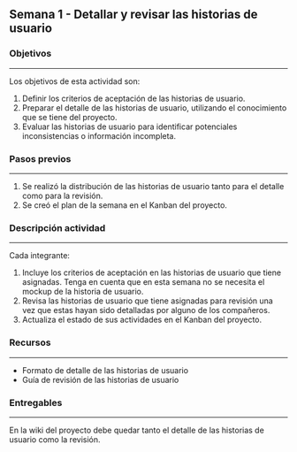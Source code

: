 ## Semana 1 - Detallar y revisar las historias de usuario

### Objetivos

---

Los objetivos de esta actividad son:

1. Definir los criterios de aceptación de las historias de usuario.
1. Preparar el detalle de las historias de usuario, utilizando el conocimiento que se tiene del proyecto.
1. Evaluar las historias de usuario para identificar potenciales inconsistencias o información incompleta.

### Pasos previos

---

1. Se realizó la distribución de las historias de usuario tanto para el detalle como para la revisión.
2. Se creó el plan de la semana en el Kanban del proyecto.

### Descripción actividad

---

Cada integrante:

1. Incluye los criterios de aceptación en las historias de usuario que tiene asignadas. Tenga en cuenta que en esta semana no se necesita el mockup de la historia de usuario.
2. Revisa las historias de usuario que tiene asignadas para revisión una vez que
   estas hayan sido detalladas por alguno de los compañeros.
3. Actualiza el estado de sus actividades en el Kanban del proyecto.

### Recursos

---

- Formato de detalle de las historias de usuario
- Guía de revisión de las historias de usuario

### Entregables

---

En la wiki del proyecto debe quedar tanto el detalle de las historias de usuario como la revisión.

